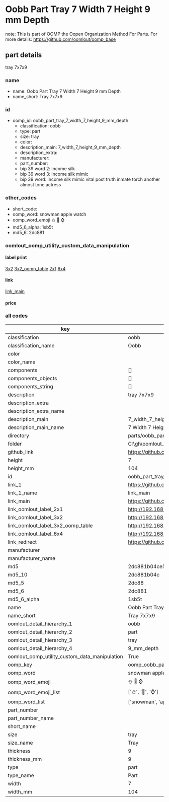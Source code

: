 # Oobb Part Tray 7 Width 7 Height 9 mm Depth  

note: This is part of OOMP the Oopen Organization Method For Parts. For more details: https://github.com/oomlout/oomp_base

##  part details
  



tray 7x7x9



### name
* name: Oobb Part Tray 7 Width 7 Height 9 mm Depth
* name_short: Tray 7x7x9 
### id
* oomp_id: oobb_part_tray_7_width_7_height_9_mm_depth
  * classification: oobb
  * type: part
  * size: tray
  * color: 
  * description_main: 7_width_7_height_9_mm_depth
  * description_extra: 
  * manufacturer: 
  * part_number: 
  * bip 39 word 2: income silk
  * bip 39 word 3: income silk mimic
  * bip 39 word: income silk mimic vital post truth inmate torch another almost tone actress

### other_codes
* short_code: 
* oomp_word: snowman apple watch
* oomp_word_emoji :snowman: :apple: :watch:
* md5_6_alpha: 1sb5t
* md5_6: 2dc881






### oomlout_oomp_utility_custom_data_manipulation
#### label print
[3x2](http://192.168.1.245:1112/?label=oomp%201sb5t)
[3x2_oomp_table](http://192.168.1.108:1112/?label=oomp%201sb5t)
[2x1](http://192.168.1.242:1112/?label=oomp%201sb5t)
[6x4](http://192.168.1.55:1112/?label=oomp%201sb5t)    

#### link

[link_main](https://github.com/oomlout/oomlout_oobb_version_4_generated_parts/tree/main/navigation_oomp/oobb/part/tray/7_width_7_height_9_mm_depth/part)                              

#### price







### all codes 
| key | value |  
| --- | --- |  
| classification | oobb |  
| classification_name | Oobb |  
| color |  |  
| color_name |  |  
| components | [] |  
| components_objects | [] |  
| components_string | [] |  
| description | tray 7x7x9 |  
| description_extra |  |  
| description_extra_name |  |  
| description_main | 7_width_7_height_9_mm_depth |  
| description_main_name | 7 Width 7 Height 9 mm Depth |  
| directory | parts/oobb_part_tray_7_width_7_height_9_mm_depth |  
| folder | C:\gh\oomlout_oobb_version_4_generated_parts\parts\oobb_part_tray_7_width_7_height_9_mm_depth |  
| github_link | https://github.com/oomlout/oomlout_oomp_part_src/tree/main/parts/oobb_part_tray_7_width_7_height_9_mm_depth |  
| height | 7 |  
| height_mm | 104 |  
| id | oobb_part_tray_7_width_7_height_9_mm_depth |  
| link_1 | https://github.com/oomlout/oomlout_oobb_version_4_generated_parts/tree/main/navigation_oomp/oobb/part/tray/7_width_7_height_9_mm_depth/part |  
| link_1_name | link_main |  
| link_main | https://github.com/oomlout/oomlout_oobb_version_4_generated_parts/tree/main/navigation_oomp/oobb/part/tray/7_width_7_height_9_mm_depth/part |  
| link_oomlout_label_2x1 | http://192.168.1.242:1112/?label=oomp%201sb5t |  
| link_oomlout_label_3x2 | http://192.168.1.245:1112/?label=oomp%201sb5t |  
| link_oomlout_label_3x2_oomp_table | http://192.168.1.108:1112/?label=oomp%201sb5t |  
| link_oomlout_label_6x4 | http://192.168.1.55:1112/?label=oomp%201sb5t |  
| link_redirect | https://github.com/oomlout/oomlout_oobb_version_4_generated_parts/tree/main/parts/oobb_tray_07_07_09 |  
| manufacturer |  |  
| manufacturer_name |  |  
| md5 | 2dc881b04ce54e8ba7545f5119b22394 |  
| md5_10 | 2dc881b04c |  
| md5_5 | 2dc88 |  
| md5_6 | 2dc881 |  
| md5_6_alpha | 1sb5t |  
| name | Oobb Part Tray 7 Width 7 Height 9 mm Depth |  
| name_short | Tray 7x7x9  |  
| oomlout_detail_hierarchy_1 | oobb |  
| oomlout_detail_hierarchy_2 | part |  
| oomlout_detail_hierarchy_3 | tray |  
| oomlout_detail_hierarchy_4 | 9_mm_depth |  
| oomlout_oomp_utility_custom_data_manipulation | True |  
| oomp_key | oomp_oobb_part_tray_7_width_7_height_9_mm_depth |  
| oomp_word | snowman apple watch |  
| oomp_word_emoji | :snowman: :apple: :watch: |  
| oomp_word_emoji_list | [':snowman:', ':apple:', ':watch:'] |  
| oomp_word_list | ['snowman', 'apple', 'watch'] |  
| part_number |  |  
| part_number_name |  |  
| short_name |  |  
| size | tray |  
| size_name | Tray |  
| thickness | 9 |  
| thickness_mm | 9 |  
| type | part |  
| type_name | Part |  
| width | 7 |  
| width_mm | 104 |  
